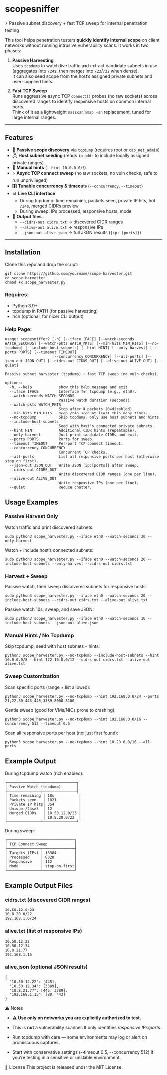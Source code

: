 # scopesniffer

⚡ Passive subnet discovery + fast TCP sweep for internal penetration testing

This tool helps penetration testers **quickly identify internal scope** on client networks without running intrusive vulnerability scans. It works in two phases:

1. **Passive Harvesting**  
   Uses `tcpdump` to watch live traffic and extract candidate subnets in use (aggregates into `/24`s, then merges into `/23`/`/22` when dense).  
   It can also seed scope from the host’s assigned private subnets and user-supplied hints.

2. **Fast TCP Sweep**  
   Runs aggressive async TCP `connect()` probes (no raw sockets) across discovered ranges to identify responsive hosts on common internal ports.  
   Think of it as a lightweight `masscan`/`nmap -sn` replacement, tuned for large internal ranges.

---

## Features

- 🔎 **Passive scope discovery** via `tcpdump` (requires root or `cap_net_admin`)
- 🖧 **Host subnet seeding** (reads `ip addr` to include locally assigned private ranges)
- 🧾 **Manual hints** (`--hint 10.0.0.0/8`)
- ⚡ **Async TCP connect sweep** (no raw sockets, no vuln checks, safe to run unprivileged)
- 🎛️ **Tunable concurrency & timeouts** (`--concurrency`, `--timeout`)
- 📊 **Live CLI interface**  
  - During tcpdump: time remaining, packets seen, private IP hits, hot `/24`s, merged CIDRs preview  
  - During sweep: IPs processed, responsive hosts, mode
- 📂 **Output files**  
  - `--cidrs-out cidrs.txt` → discovered CIDR ranges  
  - `--alive-out alive.txt` → responsive IPs  
  - `--json-out alive.json` → full JSON results (`{ip: [ports]}`)

---

## Installation
Clone this repo and drop the script:

```
git clone https://github.com/yourname/scope-harvester.git
cd scope-harvester
chmod +x scope_harvester.py
```
### Requires:
- Python 3.9+
- tcpdump in PATH (for passive harvesting)
- rich (optional, for nicer CLI output)

### Help Page:

```
usage: scopesniffer2 [-h] [--iface IFACE] [--watch-seconds WATCH_SECONDS] [--watch-pkts WATCH_PKTS] [--min-hits MIN_HITS] [--no-tcpdump] [--include-host-subnets] [--hint HINT] [--only-harvest] [--ports PORTS] [--timeout TIMEOUT]
                     [--concurrency CONCURRENCY] [--all-ports] [--json-out JSON_OUT] [--cidrs-out CIDRS_OUT] [--alive-out ALIVE_OUT] [--quiet]

Passive subnet harvester (tcpdump) + fast TCP sweep (no vuln checks).

options:
  -h, --help            show this help message and exit
  --iface IFACE         Interface for tcpdump (e.g., eth0).
  --watch-seconds WATCH_SECONDS
                        Passive watch duration (seconds).
  --watch-pkts WATCH_PKTS
                        Stop after N packets (0=disabled).
  --min-hits MIN_HITS   Keep /24s seen at least this many times.
  --no-tcpdump          Skip tcpdump; only use host subnets and hints.
  --include-host-subnets
                        Seed with host's connected private subnets.
  --hint HINT           Additional CIDR hints (repeatable).
  --only-harvest        Just print candidate CIDRs and exit.
  --ports PORTS         Ports for sweep.
  --timeout TIMEOUT     Per-port TCP connect timeout.
  --concurrency CONCURRENCY
                        Concurrent TCP checks.
  --all-ports           List all responsive ports per host (otherwise stop on first).
  --json-out JSON_OUT   Write JSON {ip:[ports]} after sweep.
  --cidrs-out CIDRS_OUT
                        Write discovered CIDR ranges (one per line).
  --alive-out ALIVE_OUT
                        Write responsive IPs (one per line).
  --quiet               Reduce chatter.
```

## Usage Examples
### Passive Harvest Only
Watch traffic and print discovered subnets:

```sudo python3 scope_harvester.py --iface eth0 --watch-seconds 30 --only-harvest```

Watch + include host’s connected subnets:

```sudo python3 scope_harvester.py --iface eth0 --watch-seconds 20 --include-host-subnets --only-harvest --cidrs-out cidrs.txt```

### Harvest + Sweep
Passive watch, then sweep discovered subnets for responsive hosts:

```sudo python3 scope_harvester.py --iface eth0 --watch-seconds 20 --include-host-subnets --cidrs-out cidrs.txt --alive-out alive.txt```

Passive watch 10s, sweep, and save JSON:

```sudo python3 scope_harvester.py --iface eth0 --watch-seconds 10 --include-host-subnets --json-out alive.json```

### Manual Hints / No Tcpdump
Skip tcpdump, seed with host subnets + hints:

```python3 scope_harvester.py --no-tcpdump --include-host-subnets --hint 10.0.0.0/8 --hint 172.16.0.0/12 --cidrs-out cidrs.txt --alive-out alive.txt```

### Sweep Customization
Scan specific ports (range + list allowed):

```python3 scope_harvester.py --no-tcpdump --hint 192.168.0.0/24 --ports 21,22,80,443,445,3389,8000-8100```

Gentle sweep (good for VMs/NICs prone to crashing):

```python3 scope_harvester.py --no-tcpdump --hint 192.168.0.0/16 --concurrency 512 --timeout 0.5```

Scan all responsive ports per host (not just first found):

```python3 scope_harvester.py --no-tcpdump --hint 10.20.0.0/16 --all-ports```

## Example Output
During tcpdump watch (rich enabled):
```
┌───────────────────────────────┐
│ Passive Watch (tcpdump)       │
├───────────────┬───────────────┤
│ Time remaining │ 18s           │
│ Packets seen   │ 1021          │
│ Private IP hits│ 354           │
│ Unique /24s≥3  │ 12            │
│ Merged CIDRs   │ 10.50.12.0/23 │
│                │ 10.8.20.0/22  │
└───────────────┴───────────────┘
```

During sweep:
```
┌──────────────────────────────┐
│ TCP Connect Sweep            │
├───────────────┬──────────────┤
│ Targets (IPs) │ 16384        │
│ Processed     │ 8320         │
│ Responsive    │ 112          │
│ Mode          │ stop-on-first│
└───────────────┴──────────────┘
```

## Example Output Files
### cidrs.txt (discovered CIDR ranges)
```
10.50.12.0/23
10.8.20.0/22
192.168.1.0/24
```
### alive.txt (list of responsive IPs)
```
10.50.12.22
10.50.12.34
10.8.21.77
192.168.1.15
```
### alive.json (optional JSON results)
```
{
  "10.50.12.22": [445],
  "10.50.12.34": [3389],
  "10.8.21.77": [445, 3389],
  "192.168.1.15": [80, 443]
}
```



⚠️ Notes
- **⚠️ Use only on networks you are explicitly authorized to test.**

- This is **not** a vulnerability scanner. It only identifies _responsive IPs/ports_.
- Run tcpdump with care — some environments may log or alert on promiscuous captures.
- Start with conservative settings (--timeout 0.5, --concurrency 512) if you’re testing in a sensitive or unstable environment.

📜 License
This project is released under the MIT License.
